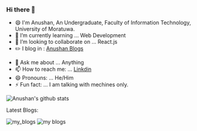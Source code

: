 ### Hi there 👋



<!--Here are some ideas to get you started:-->

- 😄 I'm Anushan, An Undergraduate, Faculty of Information Technology, University of Moratuwa.
- 🌱 I’m currently learning ... Web Development
- 👯 I’m looking to collaborate on ... React.js
- :pencil2:  I blog in : [Anushan Blogs](https://medium.com/@anushan1508)
<!--- 🤔 I’m looking for help with ... -->
- 💬 Ask me about ... Anything
- 📫 How to reach me: ... [Linkdin](https://www.linkedin.com/in/anushan-s/)
- 😄 Pronouns: ... He/Him
- ⚡ Fun fact: ... I am talking with mechines only.

![Anushan's github stats](https://github-readme-stats.vercel.app/api?username=anushan1508&show_icons=true&theme=radical)

Latest Blogs:

![my_blogs](https://anushan1508.medium.com/why-choose-reactjs-in-2021-9756f4109b0a)
![my blogs](https://anushan1508.medium.com/what-is-git-and-how-to-use-it-afd313d0883c)
